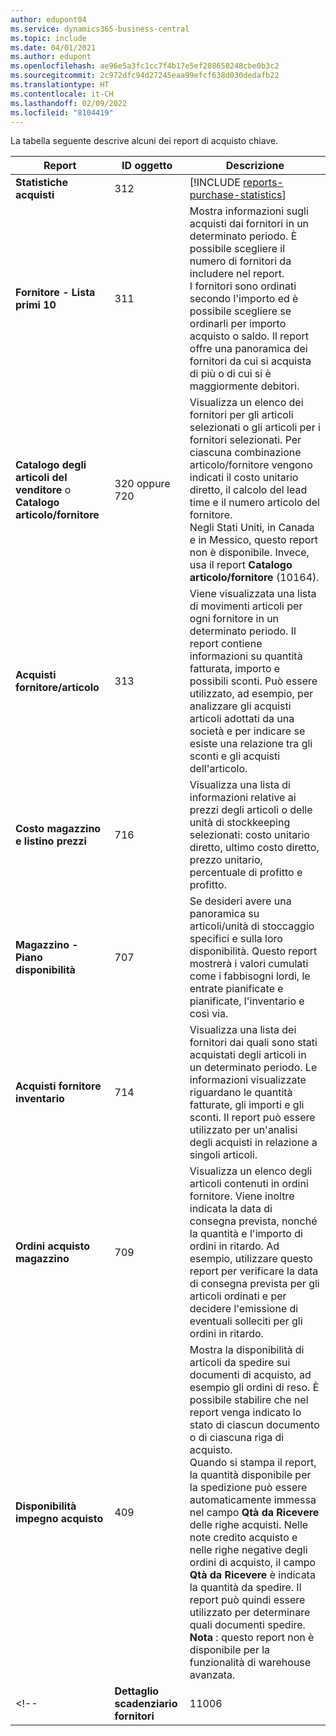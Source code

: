 ```yaml
---
author: edupont04
ms.service: dynamics365-business-central
ms.topic: include
ms.date: 04/01/2021
ms.author: edupont
ms.openlocfilehash: ae96e5a3fc1cc7f4b17e5ef208650248cbe0b3c2
ms.sourcegitcommit: 2c972dfc94d27245eaa99efcf638d030dedafb22
ms.translationtype: HT
ms.contentlocale: it-CH
ms.lasthandoff: 02/09/2022
ms.locfileid: "8104419"
---
```

La tabella seguente descrive alcuni dei report di acquisto chiave.

|Report |ID oggetto|Descrizione  |
|---------|---------|---------|
|**Statistiche acquisti**|312|[!INCLUDE [reports-purchase-statistics](reports-purchase-statistics.md)]|
|**Fornitore - Lista primi 10**|311|Mostra informazioni sugli acquisti dai fornitori in un determinato periodo. È possibile scegliere il numero di fornitori da includere nel report.<br>I fornitori sono ordinati secondo l'importo ed è possibile scegliere se ordinarli per importo acquisto o saldo. Il report offre una panoramica dei fornitori da cui si acquista di più o di cui si è maggiormente debitori.|
|**Catalogo degli articoli del venditore** o **Catalogo articolo/fornitore**|320 oppure 720|Visualizza un elenco dei fornitori per gli articoli selezionati o gli articoli per i fornitori selezionati. Per ciascuna combinazione articolo/fornitore vengono indicati il costo unitario diretto, il calcolo del lead time e il numero articolo del fornitore.<br>Negli Stati Uniti, in Canada e in Messico, questo report non è disponibile. Invece, usa il report **Catalogo articolo/fornitore** (10164).|
|**Acquisti fornitore/articolo**|313|Viene visualizzata una lista di movimenti articoli per ogni fornitore in un determinato periodo. Il report contiene informazioni su quantità fatturata, importo e possibili sconti. Può essere utilizzato, ad esempio, per analizzare gli acquisti articoli adottati da una società e per indicare se esiste una relazione tra gli sconti e gli acquisti dell'articolo.|
|**Costo magazzino e listino prezzi**|716|Visualizza una lista di informazioni relative ai prezzi degli articoli o delle unità di stockkeeping selezionati: costo unitario diretto, ultimo costo diretto, prezzo unitario, percentuale di profitto e profitto.|
|**Magazzino - Piano disponibilità**|707|Se desideri avere una panoramica su articoli/unità di stoccaggio specifici e sulla loro disponibilità. Questo report mostrerà i valori cumulati come i fabbisogni lordi, le entrate pianificate e pianificate, l'inventario e così via. |
|**Acquisti fornitore inventario**|714|Visualizza una lista dei fornitori dai quali sono stati acquistati degli articoli in un determinato periodo. Le informazioni visualizzate riguardano le quantità fatturate, gli importi e gli sconti. Il report può essere utilizzato per un'analisi degli acquisti in relazione a singoli articoli.|
|**Ordini acquisto magazzino**|709|Visualizza un elenco degli articoli contenuti in ordini fornitore. Viene inoltre indicata la data di consegna prevista, nonché la quantità e l'importo di ordini in ritardo. Ad esempio, utilizzare questo report per verificare la data di consegna prevista per gli articoli ordinati e per decidere l'emissione di eventuali solleciti per gli ordini in ritardo.|
|**Disponibilità impegno acquisto**|409|Mostra la disponibilità di articoli da spedire sui documenti di acquisto, ad esempio gli ordini di reso. È possibile stabilire che nel report venga indicato lo stato di ciascun documento o di ciascuna riga di acquisto. <br>Quando si stampa il report, la quantità disponibile per la spedizione può essere automaticamente immessa nel campo **Qtà da Ricevere** delle righe acquisti. Nelle note credito acquisto e nelle righe negative degli ordini di acquisto, il campo **Qtà da Ricevere** è indicata la quantità da spedire. Il report può quindi essere utilizzato per determinare quali documenti spedire. **Nota** : questo report non è disponibile per la funzionalità di warehouse avanzata.|
<!--|**Dettaglio scadenziario fornitori**|11006| DACH specifico: un report che potrebbe essere utilizzato dal capo squadra del reparto acquistato così come la contabilità. Qui avrai una panoramica delle fatture fornitore non pagate, comprese le date di scadenza, le valute e gli importi. La base sono i movimenti contabili fornitori aperti.| -->

